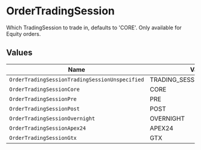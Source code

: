 # OrderTradingSession

Which TradingSession to trade in, defaults to 'CORE'. Only available for Equity orders.


## Values

| Name                                           | Value                                          |
| ---------------------------------------------- | ---------------------------------------------- |
| `OrderTradingSessionTradingSessionUnspecified` | TRADING_SESSION_UNSPECIFIED                    |
| `OrderTradingSessionCore`                      | CORE                                           |
| `OrderTradingSessionPre`                       | PRE                                            |
| `OrderTradingSessionPost`                      | POST                                           |
| `OrderTradingSessionOvernight`                 | OVERNIGHT                                      |
| `OrderTradingSessionApex24`                    | APEX24                                         |
| `OrderTradingSessionGtx`                       | GTX                                            |